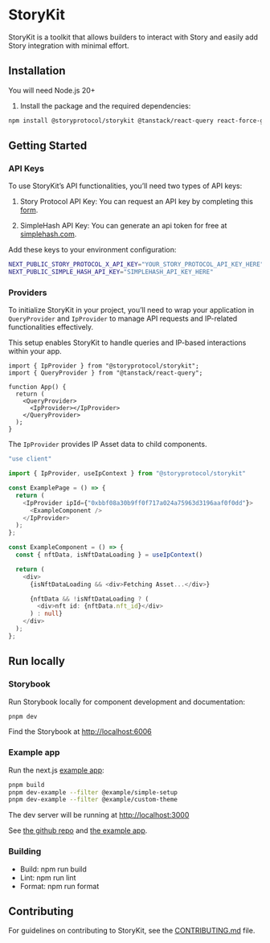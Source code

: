 # StoryKit

StoryKit is a toolkit that allows builders to interact with Story and easily add Story integration with minimal effort.

## Installation

You will need Node.js 20+

1. Install the package and the required dependencies:

```bash
npm install @storyprotocol/storykit @tanstack/react-query react-force-graph-2d
```

## Getting Started

### API Keys

To use StoryKit’s API functionalities, you’ll need two types of API keys:

1. Story Protocol API Key: You can request an API key by completing this [form](https://forms.gle/K6enzJw3cTK5sHYU7).

2. SimpleHash API Key: You can generate an api token for free at [simplehash.com](https://simplehash.com/).

Add these keys to your environment configuration:

```bash
NEXT_PUBLIC_STORY_PROTOCOL_X_API_KEY="YOUR_STORY_PROTOCOL_API_KEY_HERE"
NEXT_PUBLIC_SIMPLE_HASH_API_KEY="SIMPLEHASH_API_KEY_HERE"
```

### Providers

To initialize StoryKit in your project, you’ll need to wrap your application in `QueryProvider` and `IpProvider` to manage API requests and IP-related functionalities effectively.

This setup enables StoryKit to handle queries and IP-based interactions within your app.

```tsx
import { IpProvider } from "@storyprotocol/storykit";
import { QueryProvider } from "@tanstack/react-query";

function App() {
  return (
    <QueryProvider>
      <IpProvider></IpProvider>
    </QueryProvider>
  );
}
```

The `IpProvider` provides IP Asset data to child components.

```typescript
"use client"

import { IpProvider, useIpContext } from "@storyprotocol/storykit"

const ExamplePage = () => {
  return (
    <IpProvider ipId={"0xbbf08a30b9ff0f717a024a75963d3196aaf0f0dd"}>
      <ExampleComponent />
    </IpProvider>
  );
};

const ExampleComponent = () => {
  const { nftData, isNftDataLoading } = useIpContext()

  return (
    <div>
      {isNftDataLoading && <div>Fetching Asset...</div>}

      {nftData && !isNftDataLoading ? (
        <div>nft id: {nftData.nft_id}</div>
      ) : null}
    </div>
  );
};
```

## Run locally

### Storybook

Run Storybook locally for component development and documentation:

```bash
pnpm dev
```

Find the Storybook at [http://localhost:6006](http://localhost:6006)

### Example app

Run the next.js [example app](./examples/next-app/):

```bash
pnpm build
pnpm dev-example --filter @example/simple-setup
pnpm dev-example --filter @example/custom-theme
```

The dev server will be running at [http://localhost:3000](http://localhost:3000)

See [the github repo](https://github.com/storyprotocol/storykit) and [the example app](https://github.com/storyprotocol/storykit/tree/main/examples/next-app).

### Building

- Build: npm run build
- Lint: npm run lint
- Format: npm run format

## Contributing

For guidelines on contributing to StoryKit, see the [CONTRIBUTING.md](./CONTRIBUTING.md) file.
